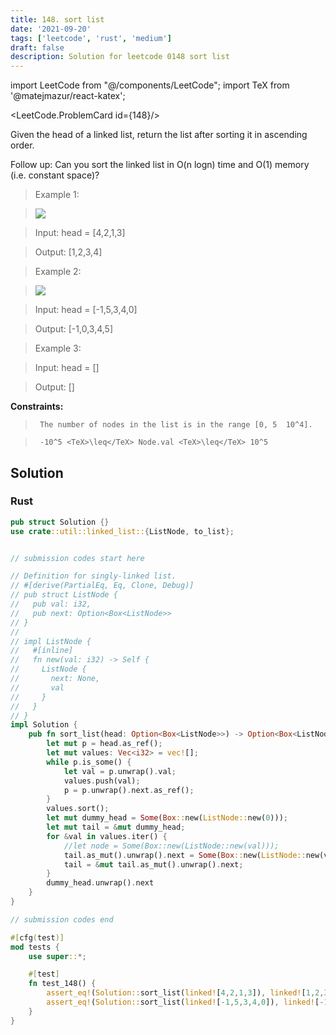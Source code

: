 ```yaml
---
title: 148. sort list
date: '2021-09-20'
tags: ['leetcode', 'rust', 'medium']
draft: false
description: Solution for leetcode 0148 sort list
---
```

import LeetCode from "@/components/LeetCode";
import TeX from '@matejmazur/react-katex';

<LeetCode.ProblemCard id={148}/>
 

  Given the head of a linked list, return the list after sorting it in ascending order.

  Follow up: Can you sort the linked list in O(n logn) time and O(1) memory (i.e. constant space)?

   

 >   Example 1:

 >   ![](https://assets.leetcode.com/uploads/2020/09/14/sort_list_1.jpg)

 >   Input: head <TeX>=</TeX> [4,2,1,3]

 >   Output: [1,2,3,4]

  

 >   Example 2:

 >   ![](https://assets.leetcode.com/uploads/2020/09/14/sort_list_2.jpg)

 >   Input: head <TeX>=</TeX> [-1,5,3,4,0]

 >   Output: [-1,0,3,4,5]

  

 >   Example 3:

  

 >   Input: head <TeX>=</TeX> []

 >   Output: []

  

   

  **Constraints:**

  

 >   	The number of nodes in the list is in the range [0, 5  10^4].

 >   	-10^5 <TeX>\leq</TeX> Node.val <TeX>\leq</TeX> 10^5


## Solution
### Rust
```rust
pub struct Solution {}
use crate::util::linked_list::{ListNode, to_list};


// submission codes start here

// Definition for singly-linked list.
// #[derive(PartialEq, Eq, Clone, Debug)]
// pub struct ListNode {
//   pub val: i32,
//   pub next: Option<Box<ListNode>>
// }
// 
// impl ListNode {
//   #[inline]
//   fn new(val: i32) -> Self {
//     ListNode {
//       next: None,
//       val
//     }
//   }
// }
impl Solution {
    pub fn sort_list(head: Option<Box<ListNode>>) -> Option<Box<ListNode>> {
        let mut p = head.as_ref();
        let mut values: Vec<i32> = vec![];
        while p.is_some() {
            let val = p.unwrap().val;
            values.push(val);
            p = p.unwrap().next.as_ref();
        }
        values.sort();
        let mut dummy_head = Some(Box::new(ListNode::new(0)));
        let mut tail = &mut dummy_head;
        for &val in values.iter() {
            //let node = Some(Box::new(ListNode::new(val)));
            tail.as_mut().unwrap().next = Some(Box::new(ListNode::new(val)));
            tail = &mut tail.as_mut().unwrap().next;
        }
        dummy_head.unwrap().next
    }
}

// submission codes end

#[cfg(test)]
mod tests {
    use super::*;

    #[test]
    fn test_148() {
        assert_eq!(Solution::sort_list(linked![4,2,1,3]), linked![1,2,3,4]);
        assert_eq!(Solution::sort_list(linked![-1,5,3,4,0]), linked![-1,0,3,4,5]);
    }
}

```
